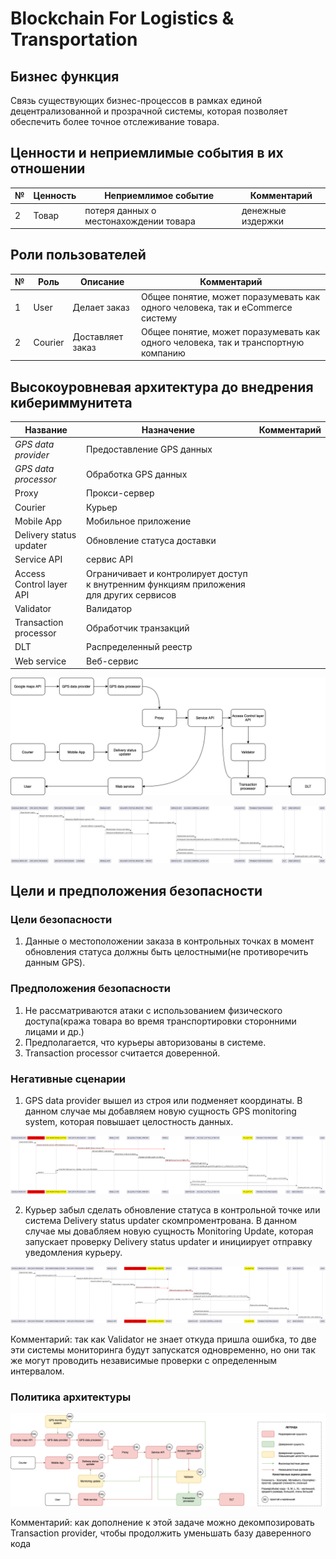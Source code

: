 # Blockchain For Logistics & Transportation

## Бизнес функция

Связь существующих бизнес-процессов в рамках единой децентрализованной и прозрачной системы, которая позволяет обеспечить более точное отслеживание товара.

## Ценности и неприемлимые события в их отношении

|№  | Ценность | Неприемлимое событие | Комментарий |
|----|----|----|----|
|2 | Товар | потеря данных о местонахождении товара | денежные издержки |

## Роли пользователей

|№  | Роль | Описание | Комментарий |
|----|----|----|----|
|1 | User | Делает заказ | Общее понятие, может поразумевать как одного человека, так и eCommerce систему |
|2 | Courier | Доставляет заказ | Общее понятие, может поразумевать как одного человека, так и транспортную компанию |

## Высокоуровневая архитектура до внедрения кибериммунитета

| Название | Назначение | Комментарий |
| --- | --- | --- |
| *GPS data provider* | Предоставление GPS данных  | |
| *GPS data processor*| Обработка GPS данных |  |
| Proxy   | Прокси-сервер | |
| Courier  | Курьер ||
| Mobile App | Мобильное приложение ||
| Delivery status updater | Обновление статуса доставки ||
| Service API | сервис API | |
| Access Control layer API | Ограничивает и контролирует доступ к внутренним функциям приложения для других сервисов ||
| Validator   | Валидатор ||
| Transaction processor   | Обработчик транзакций ||
| DLT | Распределенный реестр | |
| Web service | Веб-сервис ||

![Архитектура](./arc.drawio.png)

![Процесс](./process.png)

## Цели и предположения безопасности

### Цели безопасности

1. Данные о местоположении заказа в контрольных точках в момент обновления статуса должны быть целостными(не противоречить данным GPS).


### Предположения безопасности

1. Не рассматриваются атаки с использованием физического доступа(кража товара во время транспортировки сторонними лицами и др.)
2. Предполагается, что курьеры авторизованы в системе.
3. Transaction processor считается доверенной.

### Негативные сценарии 

1. GPS data provider вышел из строя или подменяет координаты.
В данном случае мы добавляем новую сущность GPS monitoring system, которая повышает целостность данных.

![Негативный сценарий 1](./negative1.png)  

2. Курьер забыл сделать обновление статуса в контрольной точке или система Delivery status updater скомпроментрована. 
В данном случае мы довабляем новую сущность Monitoring Update, которая запускает проверку Delivery status updater и инициирует отправку уведомления курьеру.

![Негативный сценарий 2](./negative2.png) 

Комментарий: так как Validator не знает откуда пришла ошибка, то две эти системы мониторинга будут запускатся одновременно, но они так же могут проводить независимые проверки с определенным интервалом.

### Политика архитектуры

![Политика архитектуры](./Polarc.drawio-2.png)

Комментарий: как дополнение к этой задаче можно декомпозировать Transaction provider, чтобы продолжить уменьшать базу даверенного кода
